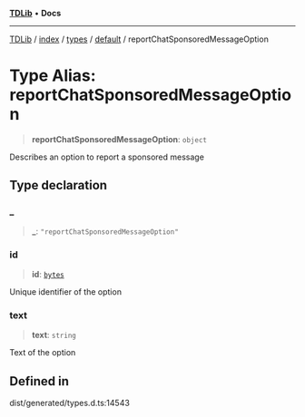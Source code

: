 [**TDLib**](../../../../../../README.md) • **Docs**

***

[TDLib](../../../../../../modules.md) / [index](../../../../../README.md) / [types](../../../README.md) / [default](../README.md) / reportChatSponsoredMessageOption

# Type Alias: reportChatSponsoredMessageOption

> **reportChatSponsoredMessageOption**: `object`

Describes an option to report a sponsored message

## Type declaration

### \_

> **\_**: `"reportChatSponsoredMessageOption"`

### id

> **id**: [`bytes`](bytes-1.md)

Unique identifier of the option

### text

> **text**: `string`

Text of the option

## Defined in

dist/generated/types.d.ts:14543
